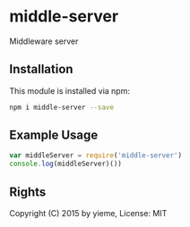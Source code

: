 # middle-server

Middleware server

<!-- [![build status](https://secure.travis-ci.org/yieme/middle-server.png)](http://travis-ci.org/yieme/middle-server) -->

## Installation

This module is installed via npm:

```sh
npm i middle-server --save
```

## Example Usage

```js
var middleServer = require('middle-server')
console.log(middleServer)())
```

## Rights

Copyright (C) 2015 by yieme, License: MIT
